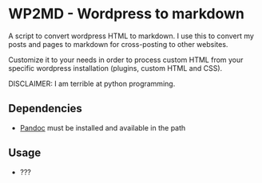 # WP2MD - Wordpress to markdown

A script to convert wordpress HTML to markdown. I use this to convert my posts and pages to markdown for cross-posting to other websites.

Customize it to your needs in order to process custom HTML from your specific wordpress installation (plugins, custom HTML and CSS).

DISCLAIMER: I am terrible at python programming.

## Dependencies
- [Pandoc](https://pandoc.org/) must be installed and available in the path

## Usage

- ???
